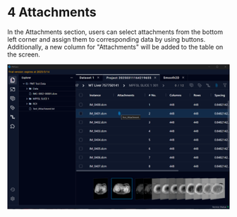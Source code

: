 # 4 Attachments

In the Attachments section, users can select attachments from the bottom left corner and assign them to corresponding data by using buttons. Additionally, a new column for "Attachments" will be added to the table on the screen.

![Image](img/image_21.png)


